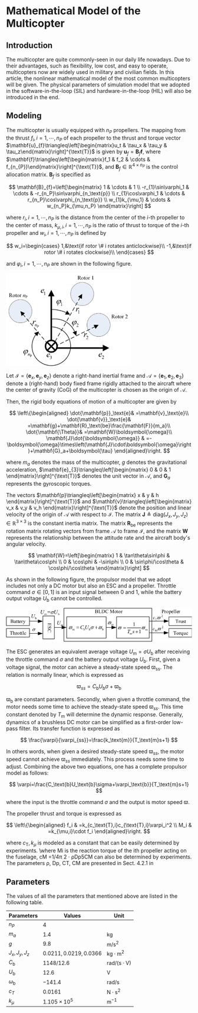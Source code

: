 # Mathematical Model of the Multicopter

## Introduction

The multicopter are quite commonly-seen in our daily life nowadays.
Due to their advantages, such as flexibility, low cost, and easy to operate, multicopters now are widely used in military and civilian fields.
In this article, the nonlinear mathematical model of the most common multicopters will be given.
The physical parameters of simulation model that we adopted in the software-in-the-loop (SIL) and hardware-in-the-loop (HIL) will also be introduced in the end.

## Modeling

The multicopter is usually equipped with $n_{P}$ propellers.
The mapping from the thrust $f_{i},i=1,\cdots,{n_{P}}$ of each propeller to the thrust and torque vector $\mathbf{u}_{f}\triangleq\left[\begin{matrix}u_t & \tau_x & \tau_y & \tau_z\end{matrix}\right]^{\text{T}}$ is given by $\mathbf{u}_f=\mathbf{B}_f\mathbf{f}$, where $\mathbf{f}\triangleq\left[\begin{matrix}f_1 & f_2 & \cdots & f_{n_{P}}\end{matrix}\right]^{\text{T}}$, and $\mathbf{B}_f\in\mathbb{R}^{4\times n_P}$ is the control allocation matrix.
$\mathbf{B}_f$ is specified as

$$
\mathbf{B}_{f}=\left[\begin{matrix}
1                                & \cdots & 1                                                      \\
-r_{1}\sin\varphi_1 & \cdots & -r_{n_P}\sin\varphi_{n_\text{p}} \\
r_{1}\cos\varphi_1  & \cdots & r_{n_P}\cos\varphi_{n_\text{p}}  \\
w_{1}k_{\mu,1}      & \cdots & w_{n_P}k_{\mu,n_P}
\end{matrix}\right]
$$

where $r_{i},i=1,\cdots,n_P$ is the distance from the center of the $i$-th propeller to the center of mass, $k_{\mu,i},i=1,\cdots,n_P$ is the ratio of thrust to torque of the $i$-th propeller and $w_{i},i=1,\cdots,n_P$ is defined by

$$
w_i=\begin{cases}
1,&\text{if rotor \# i rotates anticlockwise}\\
-1,&\text{if rotor \# i rotates clockwise}\\
\end{cases}
$$

and $\varphi_{i},i=1,\cdots,n_P$ are shown in the following figure.

<img src="./Fig_1.png" style="zoom: 33%;" />

Let $\mathcal{I}=\left\{\mathbf{e}_{x},\mathbf{e}_{y},\mathbf{e}_{z}\right\}$ denote a right-hand inertial frame and $\mathcal{A}=\left\{\mathbf{e}_{1},\mathbf{e}_{2},\mathbf{e}_{3}\right\}$ denote a (right-hand) body fixed frame rigidly attached to the aircraft where the center of gravity (CoG) of the multicopter is chosen as the origin of $\mathcal{A}$.

Then, the rigid body equations of motion of a multicopter are given by

$$
\left\{\begin{aligned}
\dot{\mathbf{p}}_\text{e}& =\mathbf{v}_\text{e}\\
\dot{\mathbf{v}}_\text{e}& =\mathbf{g}+\mathbf{R}_\text{be}\frac{\mathbf{F}}{m_a}\\
\dot{\mathbf{\Theta}}& =\mathbf{W}\boldsymbol{\omega}\\
\mathbf{J}\dot{\boldsymbol{\omega}} & =-\boldsymbol{\omega}\times\left(\mathbf{J}\cdot\boldsymbol{\omega}\right)+\mathbf{G}_a+\boldsymbol{\tau}
\end{aligned}\right.
$$

where $m_a$ denotes the mass of the multicopter, $g$ denotes the gravitational acceleration,
$\mathbf{e}_{3}\triangleq\left[\begin{matrix} 0 & 0 & 1 \end{matrix}\right]^{\text{T}}$ denotes the unit vector in $\mathcal{A}$, and $\mathbf{G}_{a}$ represents the gyroscopic torques.

The vectors $\mathbf{p}\triangleq\left[\begin{matrix} x & y & h \end{matrix}\right]^{\text{T}}$ and $\mathbf{v}\triangleq\left[\begin{matrix} v_x & v_y & v_h \end{matrix}\right]^{\text{T}}$ denote the position and linear velocity of the origin of $\mathcal{A}$ with respect to $\mathcal{I}$.
The matrix $\mathbf{J}\triangleq\text{diag}\left(J_x,J_y,J_z\right)\in\mathbb{R}^{3\times3}$ is the constant inertia matrix.
The matrix $\mathbf{R}_\text{be}$ represents the rotation matrix rotating vectors from frame $\mathcal{A}$ to frame $\mathcal{I}$, and the matrix $\mathbf{W}$ represents the relationship between the attitude rate and the aircraft body's angular velocity.

$$
\mathbf{W}=\left[\begin{matrix}
1 & \tan\theta\sin\phi  & \tan\theta\cos\phi  \\
0 & \cos\phi            & -\sin\phi           \\
0 & \sin\phi/\cos\theta & \cos\phi/\cos\theta
\end{matrix}\right]
$$

As shown in the following figure, the propulsor model that we adopt includes not only a DC motor but also an ESC and a propeller.
Throttle command $\sigma\in\left[0,1\right]$ is an input signal between 0 and 1, while the battery output
voltage $U_\text{b}$ cannot be controlled.

<img src="./propulsion.svg" style="zoom: 100%;" />

The ESC generates an equivalent average voltage $U_\text{m} = \sigma U_\text{b}$ after receiving the throttle command $\sigma$ and the battery output voltage $U_\text{b}$.
First, given a voltage signal, the motor can achieve a steady-state speed $\varpi_\text{ss}$.
The relation is normally linear, which is expressed as

$$
\varpi_{ss}=C_\text{b}U_\text{b}\sigma+\varpi_\text{b}
$$

$\varpi_\text{b}$ are constant parameters.
Secondly, when given a throttle command, the motor needs some time to achieve the steady-state speed $\varpi_{ss}$.
This time constant denoted by $T_\text{m}$ will determine the dynamic response.
Generally, dynamics of a brushless DC motor can be simplified as a first-order low-pass filter.
Its transfer function is expressed as

$$
\frac{\varpi}{\varpi_{ss}}=\frac{k_\text{m}}{T_\text{m}s+1}
$$

In others words, when given a desired steady-state speed $\varpi_{ss}$, the motor speed cannot achieve $\varpi_{ss}$ immediately.
This process needs some time to adjust.
Combining the above two equations, one has a complete propulsor model as follows:

$$
\varpi=\frac{C_\text{b}U_\text{b}\sigma+\varpi_\text{b}}{T_\text{m}s+1}
$$

where the input is the throttle command $\sigma$ and the output is motor speed $\varpi$.

The propeller thrust and torque is expressed as

$$
\left\{\begin{aligned}
    f_i & =k_{c_\text{T},i}c_{\text{T},i}\varpi_i^2 \\
    M_i & =k_{\mu,i}\cdot f_i
\end{aligned}\right.
$$

where $c_\text{T},k_{\mu}$ is modeled as a constant that can be easily determined by experiments.
\where Mi is the reaction torque of the ith propeller acting on the fuselage, cM =1/4π 2 · ρDp5CM
can also be determined by experiments. The parameters ρ, Dp, CT, CM are presented in Sect. 4.2.1 in

## Parameters

The values of all the parameters that mentioned above are listed in the following table.

| Parameters        | Values                   | Unit                                            |
| ----------------- | ------------------------ | ----------------------------------------------- |
| $n_P$             | $4$                      |                                                 |
| $m_a$             | $1.4$                    | $\text{kg}$                                     |
| $g$               | $9.8$                    | $\text{m}/\text{s}^2$                           |
| $J_x,J_y,J_z$     | $0.0211, 0.0219, 0.0366$ | $\text{kg}\cdot\text{m}^2$                      |
| $C_\text{b}$      | $1148/12.6$              | $\text{rad}/\left(\text{s}\cdot\text{V}\right)$ |
| $U_\text{b}$      | $12.6$                   | $\text{V}$                                      |
| $\omega_\text{b}$ | $-141.4$                 | $\text{rad}/\text{s}$                           |
| $c_T$             | $0.0161$                 | $\text{N}\cdot\text{s}^2$                       |
| $k_{\mu}$         | $1.105\times 10^{5}$     | $\text{m}^{-1}$                                 |
